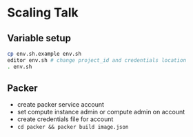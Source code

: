 # Scaling Talk

## Variable setup

```sh
cp env.sh.example env.sh
editor env.sh # change project_id and credentials location
. env.sh
```

## Packer

- create packer service account
- set compute instance admin or compute admin on account
- create credentials file for account
- `cd packer && packer build image.json`
